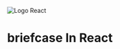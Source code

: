 ![Logo React](http://sigdeletras.com/images/blog/202004_react_leaflet/react.png "Logo React")

# briefcase In React


